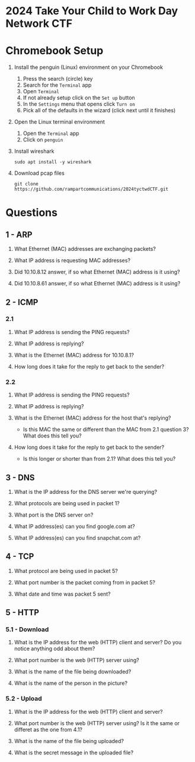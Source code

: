 # 2024 Take Your Child to Work Day Network CTF



# Chromebook Setup

1. Install the penguin (Linux) environment on your Chromebook
    1. Press the search (circle) key
    2. Search for the ```Terminal``` app
    3. Open ```Terminal```
    4. If not already setup click on the ```Set up``` button
    5. In the ```Settings``` menu that opens click ```Turn on```
    6. Pick all of the defaults in the wizard (click next until it finishes)

2. Open the Linux terminal environment
    1. Open the ```Terminal``` app
    2. Click on ```penguin```

3. Install wireshark
    ```
    sudo apt install -y wireshark
    ```
4. Download pcap files
    ```
    git clone https://github.com/rampartcommunications/2024tyctwdCTF.git
    ```

# Questions


## 1 - ARP

1. What Ethernet (MAC) addresses are exchanging packets?


2. What IP address is requesting MAC addresses?


3. Did 10.10.8.12 answer, if so what Ethernet (MAC) address is it using?


4. Did 10.10.8.61 answer, if so what Ethernet (MAC) address is it using?


## 2 - ICMP


### 2.1

1. What IP address is sending the PING requests?


2. What IP address is replying?


3. What is the Ethernet (MAC) address for 10.10.8.1?


4. How long does it take for the reply to get back to the sender?


### 2.2

1. What IP address is sending the PING requests?


2. What IP address is replying?


3. What is the Ethernet (MAC) address for the host that's replying?

    - Is this MAC the same or different than the MAC from 2.1 question 3?  What does this tell you?


4. How long does it take for the reply to get back to the sender?

    - Is this longer or shorter than from 2.1?  What does this tell you?


## 3 - DNS

1. What is the IP address for the DNS server we're querying?


2. What protocols are being used in packet 1?


3. What port is the DNS server on?


4. What IP address(es) can you find google.com at?


5. What IP address(es) can you find snapchat.com at?


## 4 - TCP

1. What protocol are being used in packet 5?


2. What port number is the packet coming from in packet 5?


3. What date and time was packet 5 sent?



## 5 - HTTP

### 5.1 - Download

1. What is the IP address for the web (HTTP) client and server?  Do you notice anything odd about them?


2. What port number is the web (HTTP) server using?


3. What is the name of the file being downloaded?


4. What is the name of the person in the picture?


### 5.2 - Upload


1. What is the IP address for the web (HTTP) client and server? 


2. What port number is the web (HTTP) server using?  Is it the same or differet as the one from 4.1?


3. What is the name of the file being uploaded?


4. What is the secret message in the uploaded file?
